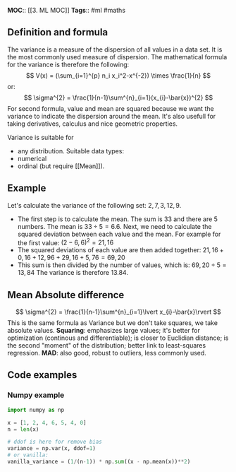 **MOC**:: [[3. ML MOC]]
**Tags**:: #ml #maths 

## Definition and formula
The variance is a measure of the dispersion of all values in a data set. It is the most commonly used measure of dispersion.
The mathematical formula for the variance is therefore the following:
$$
V(x) = (\sum_{i=1}^{p} n_i x_i^2-x^{-2}) \times \frac{1}{n}
$$
or:
$$
\sigma^{2} = \frac{1}{n-1}\sum^{n}_{i=1}(x_{i}-\bar{x})^{2}
$$
For second formula, value and mean are squared because we want the variance to indicate the dispersion around the mean. It's also usefull for taking derivatives, calculus and nice geometric properties.

Variance is suitable for
- any distribution.
Suitable data types:
- numerical
- ordinal (but require [[Mean]]).

## Example
Let's calculate the variance of the following set: $2, 7, 3, 12, 9$.
- The first step is to calculate the mean. The sum is 33 and there are 5 numbers. The mean is $33 ÷ 5 =6.6$. Next, we need to calculate the squared deviation between each value and the mean. For example for the first value: $(2-6,6)^2 = 21,16$
- The squared deviations of each value are then added together: $21,16 + 0,16 + 12,96 + 29,16 + 5,76 = 69,20$
- This sum is then divided by the number of values, which is: $69,20 ÷ 5 = 13,84$
The variance is therefore $13.84$.

## Mean Absolute difference
$$
\sigma^{2} = \frac{1}{n-1}\sum^{n}_{i=1}\lvert x_{i}-\bar{x}\rvert
$$
This is the same formula as Variance but we don't take squares, we take absolute values.
**Squaring**: emphasizes large values; it's better for optimization (continous and differentiable); is closer to Euclidian distance; is the second "moment" of the distribution; better link to least-squares regression.
**MAD**: also good, robust to outliers, less commonly used.

## Code examples
### Numpy example
```python
import numpy as np

x = [1, 2, 4, 6, 5, 4, 0]
n = len(x)

# ddof is here for remove bias
variance = np.var(x, ddof=1)
# or vanilla:
vanilla_variance = (1/(n-1)) * np.sum((x - np.mean(x))**2)
```

